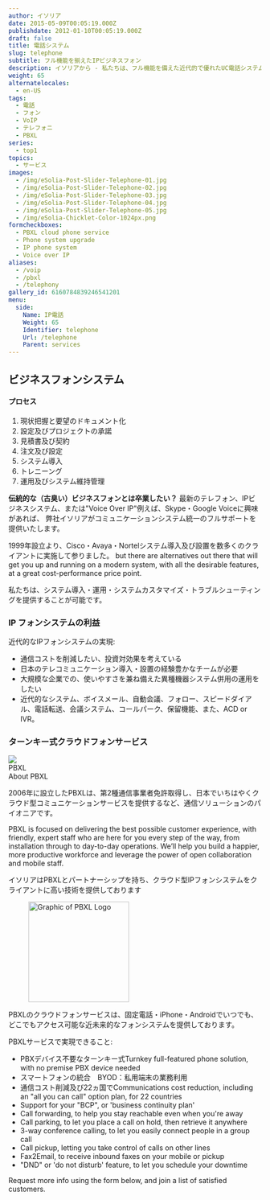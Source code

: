 ```yaml
---
author: イソリア
date: 2015-05-09T00:05:19.000Z
publishdate: 2012-01-10T00:05:19.000Z
draft: false
title: 電話システム
slug: telephone
subtitle: フル機能を揃えたIPビジネスフォン
description: イソリアから - 私たちは、フル機能を備えた近代的で優れたUC電話システムの導入を成功させることでお客様のコストを削減し、効率を高めます。 Cloud phone subscription service available.
weight: 65
alternatelocales:
  - en-US
tags:
  - 電話
  - フォン
  - VoIP
  - テレフォニ
  - PBXL
series:
  - top1
topics:
  - サービス
images:
  - /img/eSolia-Post-Slider-Telephone-01.jpg
  - /img/eSolia-Post-Slider-Telephone-02.jpg
  - /img/eSolia-Post-Slider-Telephone-03.jpg
  - /img/eSolia-Post-Slider-Telephone-04.jpg
  - /img/eSolia-Post-Slider-Telephone-05.jpg
  - /img/eSolia-Chicklet-Color-1024px.png
formcheckboxes:
  - PBXL cloud phone service
  - Phone system upgrade
  - IP phone system
  - Voice over IP
aliases:
  - /voip
  - /pbxl
  - /telephony
gallery_id: 6160784839246541201
menu:
  side:
    Name: IP電話
    Weight: 65
    Identifier: telephone
    Url: /telephone
    Parent: services
---
```


## ビジネスフォンシステム

<div class="esolia-card-panel blue darken-4 z-depth-1">
  <h4 class="center green-text text-accent-3">プロセス</h4>
    <ol>
      <li class="white-text">現状把握と要望のドキュメント化</li>
      <li class="white-text">設定及びプロジェクトの承諾</li>
      <li class="white-text">見積書及び契約</li>
      <li class="white-text">注文及び設定</li>
      <li class="white-text">システム導入</li>
      <li class="white-text">トレニーング</li>
      <li class="white-text">運用及びシステム維持管理</li>
    </ol>
</div>

**伝統的な（古臭い）ビジネスフォンとは卒業したい？** 
最新のテレフォン、IPビジネスシステム、または"Voice Over IP"例えば、Skype・Google Voiceに興味があれば、
弊社イソリアがコミュニケーションシステム統一のフルサポートを提供いたします。

1999年設立より、Cisco・Avaya・Nortelシステム導入及び設置を数多くのクライアントに実施して参りました。 but there are alternatives out there that will get you up and running on a modern system, with all the desirable features, at a great cost-performance price point.

私たちは、システム導入・運用・システムカスタマイズ・トラブルシューティングを提供することが可能です。

### IP フォンシステムの利益

近代的なIPフォンシステムの実現:

* 通信コストを削減したい、投資対効果を考えている
* 日本のテレコミュニケーション導入・設置の経験豊かなチームが必要
* 大規模な企業での、使いやすさを兼ね備えた異種機器システム併用の運用をしたい
* 近代的なシステム、ボイスメール、自動会議、フォロー、スピードダイアル、電話転送、会議システム、コールパーク、保留機能、また、ACD or IVR。

### ターンキー式クラウドフォンサービス

<div class="card">
  <div class="card-image waves-effect waves-block waves-light">
    <img class="activator" src="/img/eSolia-Post-Slider-Office-Moves-01.jpg">
  </div>
  <div class="card-content">
    <span class="card-title activator grey-text text-darken-4">PBXL <i class="mdi-navigation-more-vert right green-text text-accent-3"></i></span>
  </div>
  <div class="card-reveal">
    <span class="card-title grey-text text-darken-4">About PBXL <i class="mdi-navigation-close right red-text text-accent-3"></i></span>
    <p>2006年に設立したPBXLは、第2種通信事業者免許取得し、日本でいちはやくクラウド型コミュニケーションサービスを提供するなど、通信ソリューションのパイオニアです。</p><p>PBXL is focused on delivering the best possible customer experience, with friendly, expert staff who are here for you every step of the way, from installation through to day-to-day operations. We’ll help you build a happier, more productive workforce and leverage the power of open collaboration and mobile staff.</p>
  </div>
</div>

イソリアはPBXLとパートナーシップを持ち、クラウド型IPフォンシステムをクライアントに高い技術を提供しております

<figure class="image-container">
<img class="materialboxed right responsive-img" width="200" data-caption="eSolia Partner PBXL's Logo" alt="Graphic of PBXL Logo" src="/img/pbxl-logo.png" >
</figure>

PBXLのクラウドフォンサービスは、固定電話・iPhone・Androidでいつでも、どこでもアクセス可能な近未来的なフォンシステムを提供しております。

PBXLサービスで実現できること:

* PBXデバイス不要なターンキー式Turnkey full-featured phone solution, with no premise PBX device needed
* スマートフォンの統合　BYOD：私用端末の業務利用
* 通信コスト削減及び22ヵ国でCommunications cost reduction, including an "all you can call" option plan, for 22 countries
* Support for your "BCP", or 'business continuity plan'
* Call forwarding, to help you stay reachable even when you're away
* Call parking, to let you place a call on hold, then retrieve it anywhere
* 3-way conference calling, to let you easily connect people in a group call
* Call pickup, letting you take control of calls on other lines
* Fax2Email, to receive inbound faxes on your mobile or pickup
* "DND" or 'do not disturb' feature, to let you schedule your downtime

Request more info using the form below, and join a list of satisfied customers.
